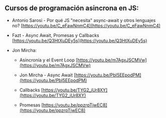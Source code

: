 ## Cursos de programación asincrona en JS:

* Antonio Sarosi - Por qué JS "necesita" async-await y otros lenguajes no? [https://youtu.be/C_eFawNnmC4](https://youtu.be/C_eFawNnmC4)

* Fazt - Async Await, Promesas y Callbacks [https://youtu.be/Q3HtXuDEy5s](https://youtu.be/Q3HtXuDEy5s)

* Jon Mircha:
  * Asincronía y el Event Loop [https://youtu.be/m7AgxJSCMVw](https://youtu.be/m7AgxJSCMVw)

  * Jon Mircha - Async Await [https://youtu.be/PbI5EEpodPM](https://youtu.be/PbI5EEpodPM) 

  * Callbacks [https://youtu.be/TYG2_iUr8XY](https://youtu.be/TYG2_iUr8XY)

  * Promesas [https://youtu.be/ppzrpTjwEC8](https://youtu.be/ppzrpTjwEC8)

